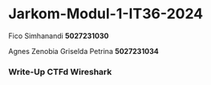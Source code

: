 # Jarkom-Modul-1-IT36-2024

Fico Simhanandi **5027231030**

Agnes Zenobia Griselda Petrina **5027231034**

### Write-Up CTFd Wireshark
